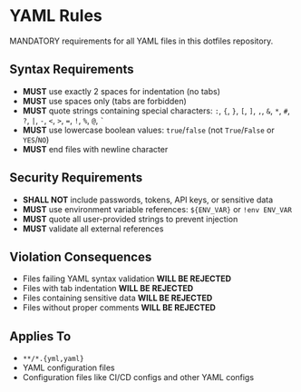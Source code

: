 # YAML Rules

MANDATORY requirements for all YAML files in this dotfiles repository.

## Syntax Requirements

- **MUST** use exactly 2 spaces for indentation (no tabs)
- **MUST** use spaces only (tabs are forbidden)
- **MUST** quote strings containing special characters: `:`, `{`, `}`, `[`, `]`, `,`, `&`, `*`, `#`, `?`, `|`, `-`, `<`, `>`, `=`, `!`, `%`, `@`, `` ` ``
- **MUST** use lowercase boolean values: `true`/`false` (not `True`/`False` or `YES`/`NO`)
- **MUST** end files with newline character

## Security Requirements

- **SHALL NOT** include passwords, tokens, API keys, or sensitive data
- **MUST** use environment variable references: `${ENV_VAR}` or `!env ENV_VAR`
- **MUST** quote all user-provided strings to prevent injection
- **MUST** validate all external references

## Violation Consequences

- Files failing YAML syntax validation **WILL BE REJECTED**
- Files with tab indentation **WILL BE REJECTED**
- Files containing sensitive data **WILL BE REJECTED**
- Files without proper comments **WILL BE REJECTED**

## Applies To

- `**/*.{yml,yaml}`
- YAML configuration files
- Configuration files like CI/CD configs and other YAML configs
